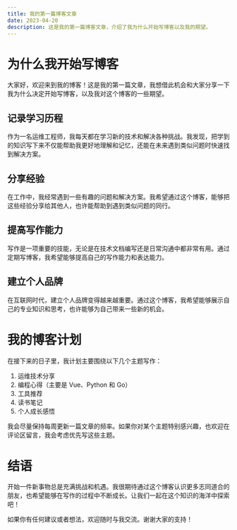 ```yaml
---
title: 我的第一篇博客文章
date: 2023-04-20
description: 这是我的第一篇博客文章，介绍了我为什么开始写博客以及我的期望。
---
```


# 为什么我开始写博客

大家好，欢迎来到我的博客！这是我的第一篇文章，我想借此机会和大家分享一下我为什么决定开始写博客，以及我对这个博客的一些期望。

## 记录学习历程

作为一名运维工程师，我每天都在学习新的技术和解决各种挑战。我发现，把学到的知识写下来不仅能帮助我更好地理解和记忆，还能在未来遇到类似问题时快速找到解决方案。

## 分享经验

在工作中，我经常遇到一些有趣的问题和解决方案。我希望通过这个博客，能够把这些经验分享给其他人，也许能帮助到遇到类似问题的同行。

## 提高写作能力

写作是一项重要的技能，无论是在技术文档编写还是日常沟通中都非常有用。通过定期写博客，我希望能够提高自己的写作能力和表达能力。

## 建立个人品牌

在互联网时代，建立个人品牌变得越来越重要。通过这个博客，我希望能够展示自己的专业知识和思考，也许能够为自己带来一些新的机会。
<br>

# 我的博客计划

在接下来的日子里，我计划主要围绕以下几个主题写作：

1. 运维技术分享
2. 编程心得（主要是 Vue、Python 和 Go）
3. 工具推荐
4. 读书笔记
5. 个人成长感悟

我会尽量保持每周更新一篇文章的频率。如果你对某个主题特别感兴趣，也欢迎在评论区留言，我会考虑优先写这些主题。

# 结语

开始一件新事物总是充满挑战和机遇。我很期待通过这个博客认识更多志同道合的朋友，也希望能够在写作的过程中不断成长。让我们一起在这个知识的海洋中探索吧！

如果你有任何建议或者想法，欢迎随时与我交流。谢谢大家的支持！
